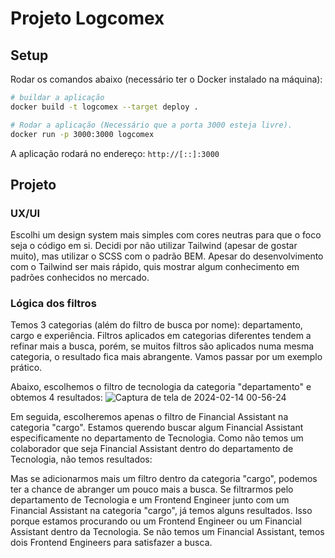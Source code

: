 # Projeto Logcomex

## Setup

Rodar os comandos abaixo (necessário ter o Docker instalado na máquina):

```bash
# buildar a aplicação
docker build -t logcomex --target deploy .

# Rodar a aplicação (Necessário que a porta 3000 esteja livre).
docker run -p 3000:3000 logcomex
```
A aplicação rodará no endereço: `http://[::]:3000`

## Projeto

### UX/UI
Escolhi um design system mais simples com cores neutras para que o foco seja o código em si.
Decidi por não utilizar Tailwind (apesar de gostar muito), mas utilizar o SCSS com o padrão BEM.
Apesar do desenvolvimento com o Tailwind ser mais rápido, quis mostrar algum conhecimento em padrões conhecidos no mercado.

### Lógica dos filtros
Temos 3 categorias (além do filtro de busca por nome): departamento, cargo e experiência.
Filtros aplicados em categorias diferentes tendem a refinar mais a busca, porém, se muitos filtros são aplicados numa mesma categoria, o resultado fica mais abrangente.
Vamos passar por um exemplo prático.

Abaixo, escolhemos o filtro de tecnologia da categoria "departamento" e obtemos 4 resultados:
![Captura de tela de 2024-02-14 00-56-24](https://github.com/Ital0Alve5/logcomex-project/assets/71088021/bb1f1a5a-b3e0-4e75-a56e-2f2127e3d257)

Em seguida, escolheremos apenas o filtro de Financial Assistant na categoria "cargo". 
Estamos querendo buscar algum Financial Assistant especificamente no departamento de Tecnologia.
Como não temos um colaborador que seja Financial Assistant dentro do departamento de Tecnologia, não temos resultados:

Mas se adicionarmos mais um filtro dentro da categoria "cargo", podemos ter a chance de abranger um pouco mais a busca.
Se filtrarmos pelo departamento de Tecnologia e um Frontend Engineer junto com um Financial Assistant na categoria "cargo", já temos alguns resultados.
Isso porque estamos procurando ou um Frontend Engineer ou um Financial Assistant dentro da Tecnologia. Se não temos um Financial Assistant, temos dois Frontend Engineers para satisfazer a busca.


